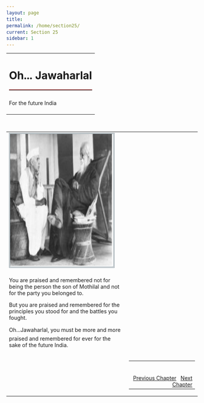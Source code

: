 ```yaml
---
layout: page
title: 
permalink: /home/section25/
current: Section 25
sidebar: 1
---
```

<table width="100%" cellspacing="0" cellpadding="0" border="0">
<tbody>
<tr>
<td colspan="2">
<h1 align="center">Oh... Jawaharlal</h1>
<hr width="100%" style="margin-top: 20px;margin-bottom: 20px;border: 0;border-top: 1px solid #930000;">
</td>
</tr>
<td align="left">
For the future India<br><br>
</td>
</tbody></table>
<table width="100%">
<tbody><tr><td>
<div id="authorpicbox">
    <img src="/nehru/25.png" width="280" height="350" class="authorPicLeft"></div>
</tr>
</td><td>
<div class="normal-text">
<p>
You are praised and remembered
not for being the person
the son of Mothilal
and not for the party
you belonged to.
</p>
<p>
But you are praised
and remembered
for the principles you stood for
and the battles you fought.
</p>
<p>
Oh...Jawaharlal,
you must be more and more praised
and remembered for ever
for the sake of 
the future India.
</p>
</td>
<br>
<tr>
<td width="125">&nbsp;</td>
<td>
<table width="100%">
<tbody><tr>
<td align="right">
<br>
<br>
<a class="btn btn-default" href="/home/section24" role="button">Previous Chapter</a> &nbsp; <a class="btn btn-default" href="/home/" role="button">Next Chapter</a>
</td>
</tr>
</tbody></table>
</td>
</tr>
</tbody>
</table>
<style type="text/css">
#authorpicbox {
line-height: 10px;
color: #666;
text-align: right;
float: left;
width: 272px;
margin-right: 30px;
margin-bottom: 5px;
letter-spacing: 0em;
}
.authorPicLeft {
border: 3px double #86959C;
}
</style>